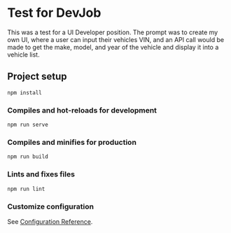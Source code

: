 # Test for DevJob
This was a test for a UI Developer position. The prompt was to create my own UI, where a user can input their vehicles VIN, and an API call would be made to get the make, model, and year of the vehicle and display it into a vehicle list.

## Project setup
```
npm install
```

### Compiles and hot-reloads for development
```
npm run serve
```

### Compiles and minifies for production
```
npm run build
```

### Lints and fixes files
```
npm run lint
```

### Customize configuration
See [Configuration Reference](https://cli.vuejs.org/config/).
